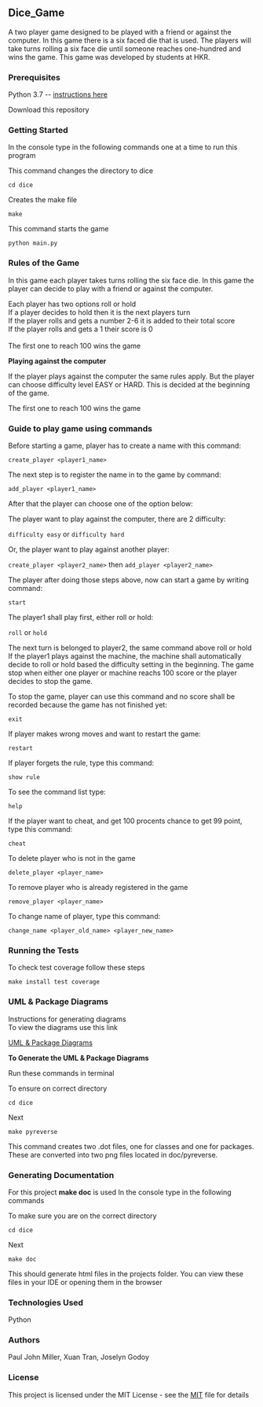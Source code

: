 ## Dice_Game



A two player game designed to be played with a friend or against the computer. 
In this game there is a six faced die that is used. 
The players will take turns rolling a six face die until 
someone reaches one-hundred and wins the game. This game was developed 
by students at HKR. 


### Prerequisites

Python 3.7 -- [instructions here](https://www.python.org/downloads/)

Download this repository 


### Getting Started ###

In the console type in the following 
commands one at a time to run this program 


This command changes the directory to dice 

``cd dice ``

Creates the make file 

 ``make ``

This command starts the game 

``python main.py``


### Rules of the Game 

In this game each player takes turns rolling the six face die. In this game the player can 
decide to play with a friend or against the computer.

Each player has two options roll or hold
<br>
If a player decides to hold then it is the next players turn  <br>
If the player rolls and gets a number 2-6 it is added to their total score 
<br>
If the player rolls and gets a 1 their score is 0 
<br>
<br>
The first one to reach 100 wins the game 

**Playing against the computer**

If the player plays against the computer the same rules apply. 
But the player can choose difficulty level EASY or HARD. This is decided 
at the beginning of the game. 

The first one to reach 100 wins the game 

### Guide to play game using commands

Before starting a game, player has to create a name with this command:

``create_player <player1_name>``

The next step is to register the name in to the game by command:

``add_player <player1_name>``

After that the player can choose one of the option below:

The player want to play against the computer, there are 2 difficulty:

``difficulty easy`` or ``difficulty hard``

Or, the player want to play against another player:

``create_player <player2_name>``
then
``add_player <player2_name>``

The player after doing those steps above, now can start a game by writing command:

``start``

The player1 shall play first, either roll or hold:

``roll`` or ``hold``

The next turn is belonged to player2, the same command above roll or hold
If the player1 plays against the machine, the machine shall automatically decide to
roll or hold based the difficulty setting in the beginning.
The game stop when either one player or machine reachs 100 score or the player decides to
stop the game.

To stop the game, player can use this command and no score shall be recorded because the game 
has not finished yet:

``exit``

If player makes wrong moves and want to restart the game:

``restart``

If player forgets the rule, type this command:

``show rule``

To see the command list type:

``help``

If the player want to cheat, and get 100 procents chance to get 99 point, type this command:

``cheat``

To delete player who is not in the game

``delete_player <player_name>``

To remove player who is already registered in the game

``remove_player <player_name>``

To change name of player, type this command:

``change_name <player_old_name> <player_new_name>``



### Running the Tests 

To check test coverage follow these steps 

``make install test coverage``

### UML & Package Diagrams 

Instructions for generating diagrams 
<br> 
To view the diagrams use this link 

[UML & Package Diagrams](https://jhenrysson.github.io/dice_game/)


**To Generate the UML & Package Diagrams**

Run these commands in terminal 

To ensure on correct directory 
<br>

``cd dice``

Next 

``make pyreverse``
<br>

This command creates two .dot files, one for classes and one for packages. 
These are converted into two png files located in doc/pyreverse.


### Generating Documentation 
For this project **make doc** is used
In the console type in the following commands 
<br>

To make sure you are on the correct directory
<br>

``cd dice ``
<br>

Next <br>

``make doc``

This should generate html files in the projects folder. 
You can view these files in your IDE or opening them
in the browser

### Technologies Used 
Python <br>


### Authors
   Paul John Miller,  Xuan Tran, Joselyn Godoy <br>


### License 

This project is licensed under the MIT License - see the [MIT](https://github.com/JHenrysson/dice_game/blob/joselyn_turn/LICENSE) file for details



